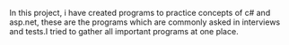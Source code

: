 In this project, i have created programs to practice concepts of c# and asp.net, these are the programs which are commonly asked
in interviews and tests.I tried to gather all important programs at one place.
